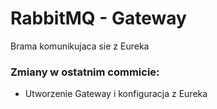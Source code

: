 # RabbitMQ - Gateway
Brama komunikujaca sie z Eureka
### Zmiany w ostatnim commicie:
- Utworzenie Gateway i konfiguracja z Eureka
